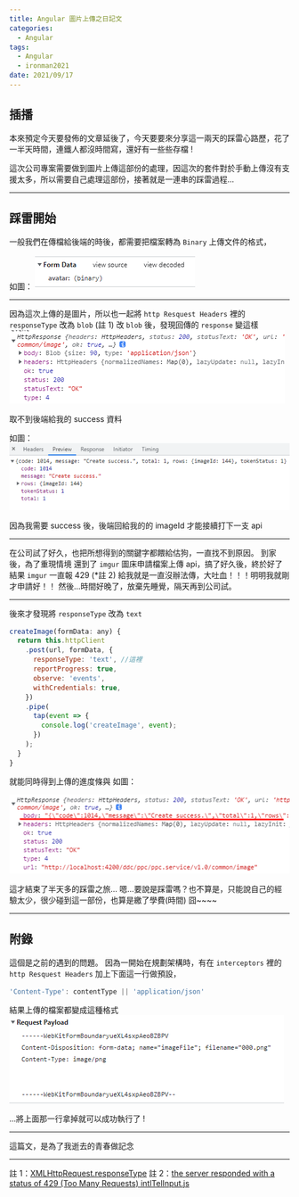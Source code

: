 ```yaml
---
title: Angular 圖片上傳之日記文
categories:
  - Angular
tags:
  - Angular
  - ironman2021
date: 2021/09/17
---
```


## 插播

本來預定今天要發佈的文章延後了，今天要要來分享這一兩天的踩雷心路歷，花了一半天時間，連鐵人都沒時間寫，還好有一些些存檔 !

這次公司專案需要做到圖片上傳這部份的處理，因這次的套件對於手動上傳沒有支援太多，所以需要自己處理這部份，接著就是一連串的踩雷過程...

---

## 踩雷開始

一般我們在傳檔給後端的時後，都需要把檔案轉為 `Binary` 上傳文件的格式，

如圖：
![](/assets/images/ironman/ng_image-upload/8ZxtHgM.png)

---

因為這次上傳的是圖片，所以也一起將 `http Resquest Headers` 裡的 `responseType` 改為 `blob` (註 1)
改 `blob` 後，發現回傳的 `response` 變這樣
![](/assets/images/ironman/ng_image-upload/s11aelm.png)

取不到後端給我的 success 資料

如圖：
![](/assets/images/ironman/ng_image-upload/xs8gTsk.png)

因為我需要 success 後，後端回給我的的 imageId 才能接續打下一支 api

---

在公司試了好久，也把所想得到的關鍵字都餵給估狗，一直找不到原因。
到家後，為了重現情境 還到了 `imgur` 圖床申請檔案上傳 api，搞了好久後，終於好了
結果 `imgur` 一直報 429 (\*註 2) 給我就是一直沒辦法傳，大吐血！！！明明我就剛才申請好！！
然後...時間好晚了，放棄先睡覺，隔天再到公司試。

---

後來才發現將 `responseType` 改為 `text`

```js
createImage(formData: any) {
  return this.httpClient
    .post(url, formData, {
      responseType: 'text', //這裡
      reportProgress: true,
      observe: 'events',
      withCredentials: true,
    })
    .pipe(
      tap(event => {
        console.log('createImage', event);
      })
    );
  }
}
```

就能同時得到上傳的進度條與 如圖：

![](/assets/images/ironman/ng_image-upload/gRdrrsh.png)

這才結束了半天多的踩雷之旅...
嗯...要說是踩雷嗎？也不算是，只能說自己的經驗太少，很少碰到這一部份，也算是繳了學費(時間) 囧~~~~

---

## 附錄

這個是之前的遇到的問題。
因為一開始在規劃架構時，有在 `interceptors` 裡的 `http Resquest Headers` 加上下面這一行做預設，

```js
'Content-Type': contentType || 'application/json'
```

結果上傳的檔案都變成這種格式
![](/assets/images/ironman/ng_image-upload/3fGnVVj.png)

...將上面那一行拿掉就可以成功執行了 !

---

這篇文，是為了我逝去的青春做記念

---

註 1：[XMLHttpRequest.responseType](https://developer.mozilla.org/zh-CN/docs/Web/API/XMLHttpRequest/responseType)
註 2：[the server responded with a status of 429 (Too Many Requests) intlTelInput.js](https://stackoverflow.com/questions/31704941/the-server-responded-with-a-status-of-429-too-many-requests-intltelinput-js)
